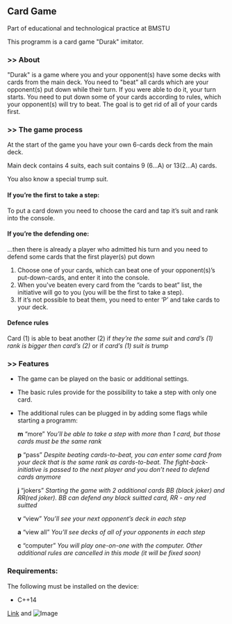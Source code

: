 ## Card Game

Part of educational and technological practice at BMSTU

This programm is a card game "Durak" imitator.

### >> About
"Durak" is a game where you and your opponent(s) have some decks with cards from the main deck. You need to "beat" all cards which are your opponent(s) put down while their turn. If you were able to do it, your turn starts. You need to put down some of your cards according to rules, which your opponent(s) will try to beat. The goal is to get rid of all of your cards first.

### >> The game process

At the start of the game you have your own 6-cards deck from the main deck.

Main deck contains 4 suits, each suit contains 9 (6...A) or 13(2...A) cards.

You also know a special trump suit.

#### If you’re the first to take a step:

To put a card down you need to choose the card and tap it’s suit and rank into the console. 

#### If you’re the defending one:

...then there is already a player who admitted his turn and you need to defend some cards that the first player(s) put down

1. Choose one of your cards, which can beat one of your opponent(s)’s put-down-cards, and enter it into the console. 
2. When you've beaten every card from the “cards to beat” list, the initiative will go to you (you will be the first to take a step).  
3. If it’s not possible to beat them, you need to enter ‘P’ and take cards to your deck.

#### Defence rules

Card (1) is able to beat another (2) if *they’re the same suit* and *card’s (1) rank is bigger then card’s (2)* or if *card’s (1) suit is trump*

### >> Features

- The game can be played on the basic or additional settings.
- The basic rules provide for the possibility to take a step with only one card.
- The additional rules can be plugged in by adding some flags while starting a programm:

	 **m**	“more” 
*You’ll be able to take a step with more than 1 card, but those cards must be the same rank*

	 **p**	“pass”
*Despite beating cards-to-beat, you can enter some card from your deck that is the same rank as cards-to-beat. The fight-back-initiative is passed to the next player and you don’t need to defend cards anymore*

	 **j**	“jokers”
*Starting the game with 2 additional cards BB (black joker) and RR(red joker). BB can defend any black suitted card, RR - any red suitted*

	 **v**	“view”
*You’ll see your next opponent’s deck in each step*

	 **a**	“view all”
*You’ll see decks of all of your opponents in each step*

	 **c**	“computer”
*You will play one-on-one with the computer. Other additional rules are cancelled in this mode (it will be fixed soon)*

### Requirements:
The following must be installed on the device:

- C++14

[Link](url) and ![Image](src)
